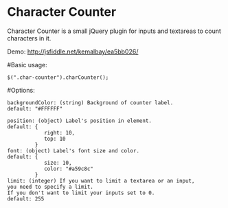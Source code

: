 # Character Counter
Character Counter is a small jQuery plugin for inputs and textareas to count characters in it.

Demo: http://jsfiddle.net/kemalbay/ea5bb026/

#Basic usage:

    $(".char-counter").charCounter();

#Options:

    backgroundColor: (string) Background of counter label.
    default: "#FFFFFF"

    position: (object) Label's position in element.
    default: {
	            right: 10,
	            top: 10
	         }
	font: (object) Label's font size and color.
	default: {
                size: 10,
                color: "#a59c8c"
             }
    limit: (integer) If you want to limit a textarea or an input, 
    you need to specify a limit. 
    If you don't want to limit your inputs set to 0.
    default: 255